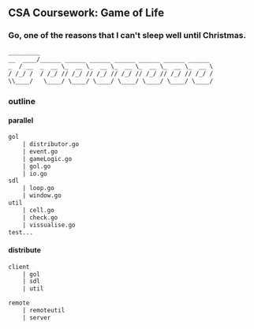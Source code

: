 ## CSA Coursework: Game of Life

### Go, one of the reasons that I can't sleep well until Christmas.

```txt
_________                                                 
__  ____/______ ______ ______ ______ ______ ______ ______ 
_  / __  _  __ \_  __ \_  __ \_  __ \_  __ \_  __ \_  __ \
/ /_/ /  / /_/ // /_/ // /_/ // /_/ // /_/ // /_/ // /_/ /
\\____/   \____/ \____/ \____/ \____/ \____/ \____/ \____/ 

```

### outline

#### parallel
```txt
gol 
    | distributor.go
    | event.go
    | gameLogic.go
    | gol.go
    | io.go
sdl
    | loop.go
    | window.go
util
    | cell.go
    | check.go
    | vissualise.go
test...

```

#### distribute
```txt
client
    | gol
    | sdl
    | util

remote
    | remoteutil
    | server
```